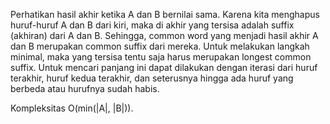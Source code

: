 Perhatikan hasil akhir ketika A dan B bernilai sama. Karena kita menghapus huruf-huruf A dan B dari kiri, maka
di akhir yang tersisa adalah suffix (akhiran) dari A dan B. Sehingga, common word yang menjadi hasil akhir A
dan B merupakan common suffix dari mereka. Untuk melakukan langkah minimal, maka yang tersisa tentu saja harus
merupakan longest common suffix. Untuk mencari panjang ini dapat dilakukan dengan iterasi dari huruf terakhir, huruf kedua terakhir, dan seterusnya hingga ada huruf yang berbeda atau hurufnya sudah habis. 

Kompleksitas O(min(|A|, |B|)).